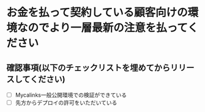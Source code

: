 # お金を払って契約している顧客向けの環境なのでより一層最新の注意を払ってください

## 確認事項(以下のチェックリストを埋めてからリリースしてください)

- [ ] Mycalinks一般公開環境での検証ができている
- [ ] 先方からデプロイの許可をいただいている
